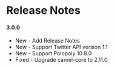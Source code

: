# Release Notes

#### 3.0.0
- New - Add Release Notes
- New - Support Twitter API version 1.1
- New - Support Polopoly 10.8.0
- Fixed - Upgrade camel-core to 2.11.0